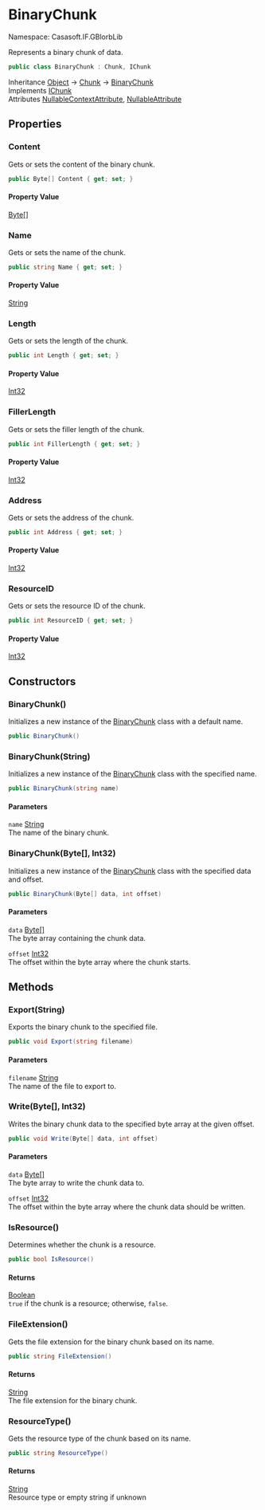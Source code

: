 # BinaryChunk

Namespace: Casasoft.IF.GBlorbLib

Represents a binary chunk of data.

```csharp
public class BinaryChunk : Chunk, IChunk
```

Inheritance [Object](https://docs.microsoft.com/en-us/dotnet/api/system.object) → [Chunk](./casasoft.if.gblorblib.chunk) → [BinaryChunk](./casasoft.if.gblorblib.binarychunk)<br>
Implements [IChunk](./casasoft.if.gblorblib.ichunk)<br>
Attributes [NullableContextAttribute](https://docs.microsoft.com/en-us/dotnet/api/system.runtime.compilerservices.nullablecontextattribute), [NullableAttribute](https://docs.microsoft.com/en-us/dotnet/api/system.runtime.compilerservices.nullableattribute)

## Properties

### **Content**

Gets or sets the content of the binary chunk.

```csharp
public Byte[] Content { get; set; }
```

#### Property Value

[Byte[]](https://docs.microsoft.com/en-us/dotnet/api/system.byte)<br>

### **Name**

Gets or sets the name of the chunk.

```csharp
public string Name { get; set; }
```

#### Property Value

[String](https://docs.microsoft.com/en-us/dotnet/api/system.string)<br>

### **Length**

Gets or sets the length of the chunk.

```csharp
public int Length { get; set; }
```

#### Property Value

[Int32](https://docs.microsoft.com/en-us/dotnet/api/system.int32)<br>

### **FillerLength**

Gets or sets the filler length of the chunk.

```csharp
public int FillerLength { get; set; }
```

#### Property Value

[Int32](https://docs.microsoft.com/en-us/dotnet/api/system.int32)<br>

### **Address**

Gets or sets the address of the chunk.

```csharp
public int Address { get; set; }
```

#### Property Value

[Int32](https://docs.microsoft.com/en-us/dotnet/api/system.int32)<br>

### **ResourceID**

Gets or sets the resource ID of the chunk.

```csharp
public int ResourceID { get; set; }
```

#### Property Value

[Int32](https://docs.microsoft.com/en-us/dotnet/api/system.int32)<br>

## Constructors

### **BinaryChunk()**

Initializes a new instance of the [BinaryChunk](./casasoft.if.gblorblib.binarychunk) class with a default name.

```csharp
public BinaryChunk()
```

### **BinaryChunk(String)**

Initializes a new instance of the [BinaryChunk](./casasoft.if.gblorblib.binarychunk) class with the specified name.

```csharp
public BinaryChunk(string name)
```

#### Parameters

`name` [String](https://docs.microsoft.com/en-us/dotnet/api/system.string)<br>
The name of the binary chunk.

### **BinaryChunk(Byte[], Int32)**

Initializes a new instance of the [BinaryChunk](./casasoft.if.gblorblib.binarychunk) class with the specified data and offset.

```csharp
public BinaryChunk(Byte[] data, int offset)
```

#### Parameters

`data` [Byte[]](https://docs.microsoft.com/en-us/dotnet/api/system.byte)<br>
The byte array containing the chunk data.

`offset` [Int32](https://docs.microsoft.com/en-us/dotnet/api/system.int32)<br>
The offset within the byte array where the chunk starts.

## Methods

### **Export(String)**

Exports the binary chunk to the specified file.

```csharp
public void Export(string filename)
```

#### Parameters

`filename` [String](https://docs.microsoft.com/en-us/dotnet/api/system.string)<br>
The name of the file to export to.

### **Write(Byte[], Int32)**

Writes the binary chunk data to the specified byte array at the given offset.

```csharp
public void Write(Byte[] data, int offset)
```

#### Parameters

`data` [Byte[]](https://docs.microsoft.com/en-us/dotnet/api/system.byte)<br>
The byte array to write the chunk data to.

`offset` [Int32](https://docs.microsoft.com/en-us/dotnet/api/system.int32)<br>
The offset within the byte array where the chunk data should be written.

### **IsResource()**

Determines whether the chunk is a resource.

```csharp
public bool IsResource()
```

#### Returns

[Boolean](https://docs.microsoft.com/en-us/dotnet/api/system.boolean)<br>
`true` if the chunk is a resource; otherwise, `false`.

### **FileExtension()**

Gets the file extension for the binary chunk based on its name.

```csharp
public string FileExtension()
```

#### Returns

[String](https://docs.microsoft.com/en-us/dotnet/api/system.string)<br>
The file extension for the binary chunk.

### **ResourceType()**

Gets the resource type of the chunk based on its name.

```csharp
public string ResourceType()
```

#### Returns

[String](https://docs.microsoft.com/en-us/dotnet/api/system.string)<br>
Resource type or empty string if unknown
